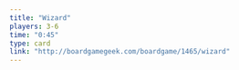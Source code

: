 ```yaml
---
title: "Wizard"
players: 3-6
time: "0:45"
type: card
link: "http://boardgamegeek.com/boardgame/1465/wizard"
---
```

